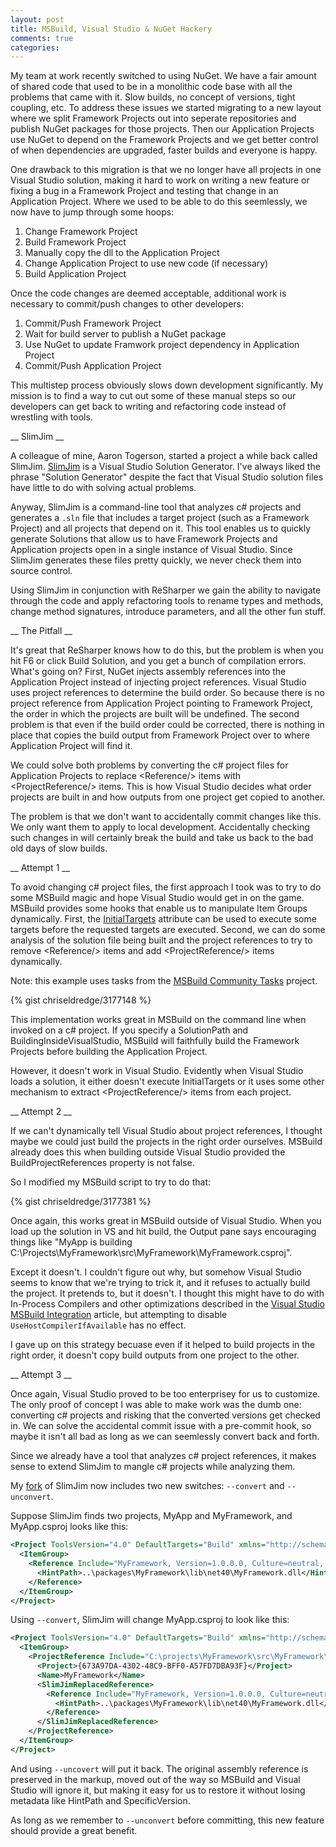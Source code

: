 ```yaml
---
layout: post
title: MSBuild, Visual Studio & NuGet Hackery
comments: true
categories: 
---
```


My team at work recently switched to using NuGet. We have a fair amount of shared code that used to be in a
monolithic code base with all the problems that came with it. Slow builds, no concept of versions, tight coupling, etc.
To address these issues we started migrating to a new layout where we split Framework Projects out into seperate
repositories and publish NuGet packages for those projects. Then our Application Projects use NuGet to depend on
the Framework Projects and we get better control of when dependencies are upgraded, faster builds and everyone is happy.

One drawback to this migration is that we no longer have all projects in one Visual Studio solution, making it hard to
work on writing a new feature or fixing a bug in a Framework Project and testing that change in an Application Project.
Where we used to be able to do this seemlessly, we now have to jump through some hoops:

1. Change Framework Project
1. Build Framework Project
1. Manually copy the dll to the Application Project
1. Change Application Project to use new code (if necessary)
1. Build Application Project

Once the code changes are deemed acceptable, additional work is necessary to commit/push changes to other developers:

1. Commit/Push Framework Project
1. Wait for build server to publish a NuGet package
1. Use NuGet to update Framwork project dependency in Application Project
1. Commit/Push Application Project

This multistep process obviously slows down development significantly. My mission is to find a way to cut out some
of these manual steps so our developers can get back to writing and refactoring code instead of wrestling with tools.

__ SlimJim __

A colleague of mine, Aaron Togerson, started a project a while back called SlimJim.
[SlimJim](https://github.com/AaronTorgerson/SlimJim/commits/master) is a Visual Studio Solution Generator.
I've always liked the phrase "Solution Generator" despite the fact that Visual Studio solution files have
little to do with solving actual problems.

Anyway, SlimJim is a command-line tool that analyzes c# projects and generates a <code>.sln</code> file
that includes a target project (such as a Framework Project) and all projects that depend on it. This
tool enables us to quickly generate Solutions that allow us to have Framework Projects and Application
projects open in a single instance of Visual Studio. Since SlimJim generates these files pretty quickly,
we never check them into source control.

Using SlimJim in conjunction with ReSharper we gain the ability to navigate through the code and apply
refactoring tools to rename types and methods, change method signatures, introduce parameters, and all
the other fun stuff.

__ The Pitfall __

It's great that ReSharper knows how to do this, but the problem is when you hit F6 or click Build Solution,
and you get a bunch of compilation errors. What's going on? First, NuGet injects assembly references into
the Application Project instead of injecting project references. Visual Studio uses project references to determine
the build order. So because there is no project reference from Application Project pointing to Framework Project,
the order in which the projects are built will be undefined. The second problem is that even if the build order
could be corrected, there is nothing in place that copies the build output from Framework Project over to
where Application Project will find it.

We could solve both problems by converting the c# project files for Application Projects to replace
&lt;Reference/&gt; items with &lt;ProjectReference/&gt; items. This is how Visual Studio decides what
order projects are built in and how outputs from one project get copied to another.

The problem is that we don't want to accidentally commit changes like this. We only want them to apply
to local development. Accidentally checking such changes in will certainly break the build and take us
back to the bad old days of slow builds.

__ Attempt 1 __

To avoid changing c# project files, the first approach I took was to try to do some MSBuild magic and
hope Visual Studio would get in on the game. MSBuild provides some hooks that enable us to manipulate
Item Groups dynamically. First, the [InitialTargets](http://msdn.microsoft.com/en-us/library/bcxfsh87.aspx)
attribute can be used to execute some targets before the requested targets are executed. Second, we
can do some analysis of the solution file being built and the project references to try to remove
&lt;Reference/&gt; items and add &lt;ProjectReference/&gt; items dynamically.

Note: this example uses tasks from the [MSBuild Community Tasks](https://github.com/loresoft/msbuildtasks) project.

{% gist chriseldredge/3177148 %}

This implementation works great in MSBuild on the command line when invoked on a c# project.
If you specify a SolutionPath and BuildingInsideVisualStudio,
MSBuild will faithfully build the Framework Projects before building the Application Project.

However, it doesn't work in Visual Studio. Evidently when Visual Studio loads a solution, it
either doesn't execute InitialTargets or it uses some other mechanism to extract &lt;ProjectReference/&gt;
items from each project.

__ Attempt 2 __

If we can't dynamically tell Visual Studio about project references, I thought maybe we could just build
the projects in the right order ourselves. MSBuild already does this when building outside Visual Studio
provided the BuildProjectReferences property is not false.

So I modified my MSBuild script to try to do that:

{% gist chriseldredge/3177381 %}

Once again, this works great in MSBuild outside of Visual Studio. When you load up the solution in VS
and hit build, the Output pane says encouraging things like "MyApp is building C:\Projects\MyFramework\src\MyFramework\MyFramework.csproj".

Except it doesn't. I couldn't figure out why, but somehow Visual Studio seems to know that we're trying to trick it, and it refuses
to actually build the project. It pretends to, but it doesn't. I thought this might have to do with In-Process Compilers and
other optimizations described in the [Visual Studio MSBuild Integration](http://msdn.microsoft.com/en-us/library/ms171468.aspx) article,
but attempting to disable <code>UseHostCompilerIfAvailable</code> has no effect.

I gave up on this strategy becuase even if it helped to build projects in the right order, it doesn't copy build outputs from one
project to the other.

__ Attempt 3 __

Once again, Visual Studio proved to be too enterprisey for us to customize. The only proof of concept I was able to make work
was the dumb one: converting c# projects and risking that the converted versions get checked in. We can solve the accidental commit
issue with a pre-commit hook, so maybe it isn't all bad as long as we can seemlessly convert back and forth.

Since we already have a tool that analyzes c# project references, it makes sense to extend SlimJim to mangle c# projects while analyzing them.

My [fork](https://github.com/chriseldredge/SlimJim) of SlimJim now includes two new switches: <code>--convert</code> and <code>--unconvert</code>.

Suppose SlimJim finds two projects, MyApp and MyFramework, and MyApp.csproj looks like this:

``` xml MyApp.csproj
<Project ToolsVersion="4.0" DefaultTargets="Build" xmlns="http://schemas.microsoft.com/developer/msbuild/2003">
  <ItemGroup>
    <Reference Include="MyFramework, Version=1.0.0.0, Culture=neutral, PublicKeyToken=3c369c070579152a, processorArchitecture=MSIL">
      <HintPath>..\packages\MyFramework\lib\net40\MyFramework.dll</HintPath>
    </Reference>
  </ItemGroup>
</Project>
```

Using <code>--convert</code>, SlimJim will change MyApp.csproj to look like this:

``` xml MyApp.csproj after SlimJim
<Project ToolsVersion="4.0" DefaultTargets="Build" xmlns="http://schemas.microsoft.com/developer/msbuild/2003">
  <ItemGroup>
    <ProjectReference Include="C:\projects\MyFramework\src\MyFramework\MyFramework.csproj">
      <Project>{673A97DA-4302-48C9-BFF0-A57FD7DBA93F}</Project>
      <Name>MyFramework</Name>
      <SlimJimReplacedReference>
        <Reference Include="MyFramework, Version=1.0.0.0, Culture=neutral, PublicKeyToken=3c369c070579152a, processorArchitecture=MSIL">
          <HintPath>..\packages\MyFramework\lib\net40\MyFramework.dll</HintPath>
        </Reference>
      </SlimJimReplacedReference>
    </ProjectReference>
  </ItemGroup>
</Project>
```

And using <code>--uncovert</code> will put it back. The original assembly reference is preserved in the markup, moved out of the
way so MSBuild and Visual Studio will ignore it, but making it easy for us to restore it without losing metadata like HintPath
and SpecificVersion.

As long as we remember to <code>--unconvert</code> before committing, this new feature should provide a great benefit.
